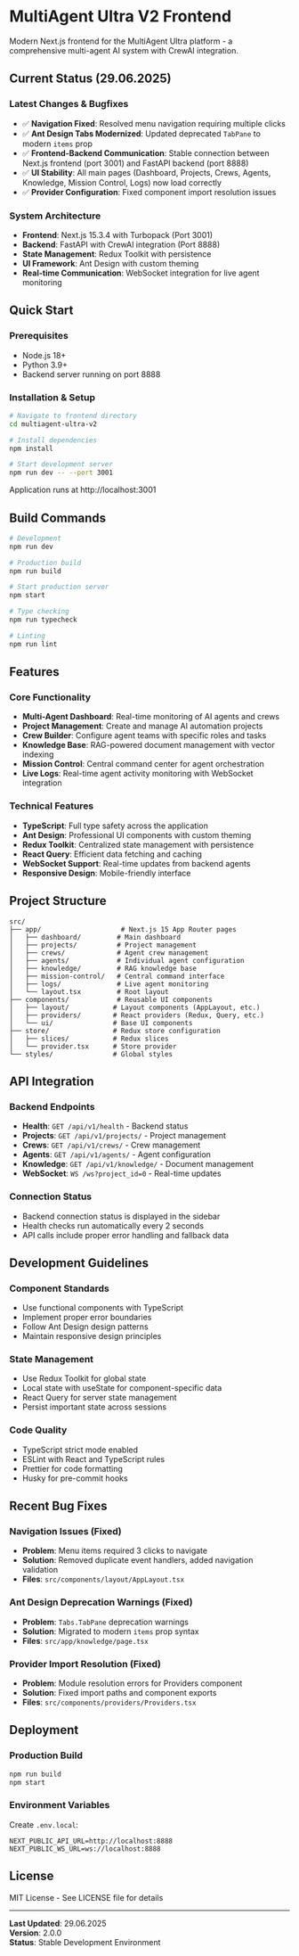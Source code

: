 # MultiAgent Ultra V2 Frontend

Modern Next.js frontend for the MultiAgent Ultra platform - a comprehensive multi-agent AI system with CrewAI integration.

## Current Status (29.06.2025)

### Latest Changes & Bugfixes
- ✅ **Navigation Fixed**: Resolved menu navigation requiring multiple clicks
- ✅ **Ant Design Tabs Modernized**: Updated deprecated `TabPane` to modern `items` prop
- ✅ **Frontend-Backend Communication**: Stable connection between Next.js frontend (port 3001) and FastAPI backend (port 8888)
- ✅ **UI Stability**: All main pages (Dashboard, Projects, Crews, Agents, Knowledge, Mission Control, Logs) now load correctly
- ✅ **Provider Configuration**: Fixed component import resolution issues

### System Architecture
- **Frontend**: Next.js 15.3.4 with Turbopack (Port 3001)
- **Backend**: FastAPI with CrewAI integration (Port 8888)
- **State Management**: Redux Toolkit with persistence
- **UI Framework**: Ant Design with custom theming
- **Real-time Communication**: WebSocket integration for live agent monitoring

## Quick Start

### Prerequisites
- Node.js 18+ 
- Python 3.9+
- Backend server running on port 8888

### Installation & Setup

```bash
# Navigate to frontend directory
cd multiagent-ultra-v2

# Install dependencies
npm install

# Start development server
npm run dev -- --port 3001
```

Application runs at http://localhost:3001

## Build Commands

```bash
# Development
npm run dev

# Production build
npm run build

# Start production server
npm start

# Type checking
npm run typecheck

# Linting
npm run lint
```

## Features

### Core Functionality
- **Multi-Agent Dashboard**: Real-time monitoring of AI agents and crews
- **Project Management**: Create and manage AI automation projects
- **Crew Builder**: Configure agent teams with specific roles and tasks
- **Knowledge Base**: RAG-powered document management with vector indexing
- **Mission Control**: Central command center for agent orchestration
- **Live Logs**: Real-time agent activity monitoring with WebSocket integration

### Technical Features
- **TypeScript**: Full type safety across the application
- **Ant Design**: Professional UI components with custom theming
- **Redux Toolkit**: Centralized state management with persistence
- **React Query**: Efficient data fetching and caching
- **WebSocket Support**: Real-time updates from backend agents
- **Responsive Design**: Mobile-friendly interface

## Project Structure

```
src/
├── app/                    # Next.js 15 App Router pages
│   ├── dashboard/         # Main dashboard
│   ├── projects/          # Project management
│   ├── crews/             # Agent crew management
│   ├── agents/            # Individual agent configuration
│   ├── knowledge/         # RAG knowledge base
│   ├── mission-control/   # Central command interface
│   ├── logs/              # Live agent monitoring
│   └── layout.tsx         # Root layout
├── components/            # Reusable UI components
│   ├── layout/           # Layout components (AppLayout, etc.)
│   ├── providers/        # React providers (Redux, Query, etc.)
│   └── ui/               # Base UI components
├── store/                # Redux store configuration
│   ├── slices/           # Redux slices
│   └── provider.tsx      # Store provider
└── styles/               # Global styles
```

## API Integration

### Backend Endpoints
- **Health**: `GET /api/v1/health` - Backend status
- **Projects**: `GET /api/v1/projects/` - Project management
- **Crews**: `GET /api/v1/crews/` - Crew management  
- **Agents**: `GET /api/v1/agents/` - Agent configuration
- **Knowledge**: `GET /api/v1/knowledge/` - Document management
- **WebSocket**: `WS /ws?project_id=0` - Real-time updates

### Connection Status
- Backend connection status is displayed in the sidebar
- Health checks run automatically every 2 seconds
- API calls include proper error handling and fallback data

## Development Guidelines

### Component Standards
- Use functional components with TypeScript
- Implement proper error boundaries
- Follow Ant Design design patterns
- Maintain responsive design principles

### State Management
- Use Redux Toolkit for global state
- Local state with useState for component-specific data
- React Query for server state management
- Persist important state across sessions

### Code Quality
- TypeScript strict mode enabled
- ESLint with React and TypeScript rules
- Prettier for code formatting
- Husky for pre-commit hooks

## Recent Bug Fixes

### Navigation Issues (Fixed)
- **Problem**: Menu items required 3 clicks to navigate
- **Solution**: Removed duplicate event handlers, added navigation validation
- **Files**: `src/components/layout/AppLayout.tsx`

### Ant Design Deprecation Warnings (Fixed)  
- **Problem**: `Tabs.TabPane` deprecation warnings
- **Solution**: Migrated to modern `items` prop syntax
- **Files**: `src/app/knowledge/page.tsx`

### Provider Import Resolution (Fixed)
- **Problem**: Module resolution errors for Providers component
- **Solution**: Fixed import paths and component exports
- **Files**: `src/components/providers/Providers.tsx`

## Deployment

### Production Build
```bash
npm run build
npm start
```

### Environment Variables
Create `.env.local`:
```
NEXT_PUBLIC_API_URL=http://localhost:8888
NEXT_PUBLIC_WS_URL=ws://localhost:8888
```

## License

MIT License - See LICENSE file for details

---

**Last Updated**: 29.06.2025  
**Version**: 2.0.0  
**Status**: Stable Development Environment
